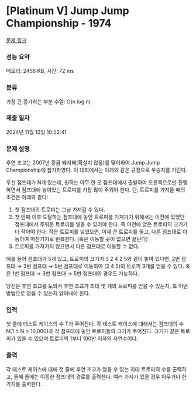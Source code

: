 # [Platinum V] Jump Jump Championship - 1974 

[문제 링크](https://www.acmicpc.net/problem/1974) 

### 성능 요약

메모리: 2456 KB, 시간: 72 ms

### 분류

가장 긴 증가하는 부분 수열: O(n log n)

### 제출 일자

2024년 11월 12일 10:52:41

### 문제 설명

<p>후연 조교는 2007년 황금 돼지해(확실치 않음)를 맞이하여 Jump Jump Championship에 참가하였다. 이 대회에서는 아래와 같은 규정으로 우승자를 가린다.</p>

<p>우선 점프대가 N개 있는데, 원하는 아무 한 곳 점프대에서 출발하여 오른쪽으로만 진행하면서 점프대에 놓여있는 트로피를 가장 많이 주워야 한다. 단, 트로피를 가져올 때의 조건은 아래와 같다:</p>

<ol>
	<li>첫 점프대의 트로피는 그냥 가져갈 수 있다.</li>
	<li>첫 번째 이후 도달하는 점프대에 놓인 트로피를 가져가기 위해서는 이전에 있었던 점프대에서 주워온 트로피를 넣을 수 있어야 한다. 즉 이전에 얻은 트로피의 크기가 더 작아야 한다. 작은 트로피를 넣었으면, 이제 큰 트로피를 들고, 다른 점프대로 이동하여 마찬가지로 반복한다. (혹은 이동할 곳이 없으면 끝난다)</li>
	<li>트로피를 가져가지 않으면서 다른 점프대로 이동할 수 없다.</li>
</ol>

<p>예를 들어 점프대가 5개 있고, 트로피의 크기가 3 2 4 2 5와 같이 놓여 있다면, 2번 점프대 → 3번 점프대 → 5번 점프대로 이동하여 (2 4 5)의 트로피 3개를 얻을 수 있다. 혹은 1번 점프대 → 3번 점프대 → 5번 점프대의 경우도 가능하다.</p>

<p>당신은 후연 조교를 도와서 후연 조교가 최대 몇 개의 트로피를 얻을 수 있는지, 또 어떤 방법으로 얻을 수 있는지 알아내야 한다.</p>

### 입력 

 <p>첫 줄에 테스트 케이스의 수 T가 주어진다. 각 테스트 케이스에 대해서는 점프대의 수 N(1 ≤ N ≤ 10,000)과 각 점프대에 놓인 트로피들의 크기가 주어진다. 크기가 같은 트로피가 있을 수 있으며 트로피의 1부터 100만 이하의 자연수이다.</p>

### 출력 

 <p>각 테스트 케이스에 대해 첫 줄에 후연 조교가 얻을 수 있는 최대 트로피의 수를 출력하고, 둘째 줄에는 이동한 점프대의 경로를 출력한다. 여러 가지가 있을 경우 아무거나 한 가지를 출력한다.</p>

